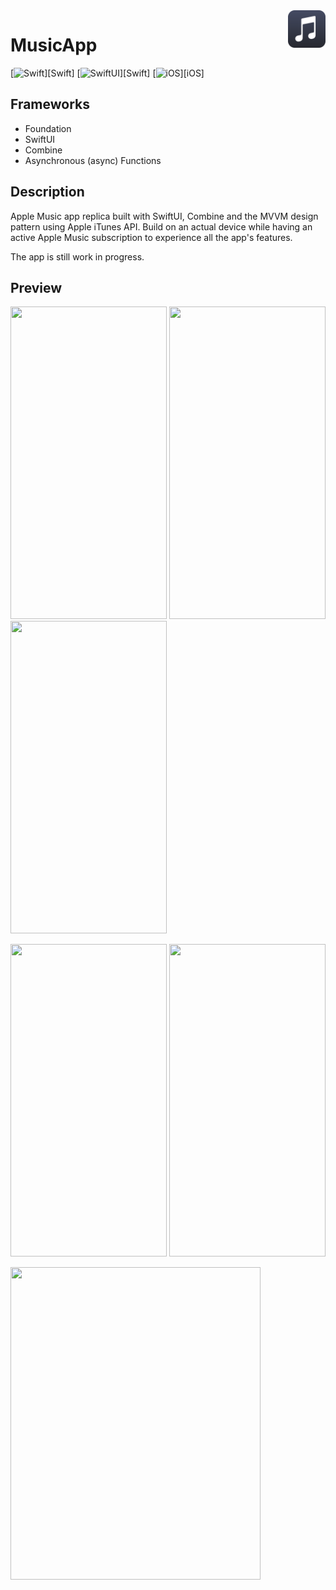 <!-- HEADER -->
<img src="./Preview/AppIcon.png" width="60" align="right"/>
<h1> MusicApp </h1>

[![Swift](https://img.shields.io/badge/Swift-5.0-orange.svg?longCache=true&style=flat&logo=swift)][Swift]
[![SwiftUI](https://img.shields.io/badge/SwiftUI-3.0-blue.svg?longCache=true&style=flat&logo=swift&logoColor=blue)][Swift]
[![iOS](https://img.shields.io/badge/iOS-16.0+-lightgrey.svg?longCache=true&?style=flat&logo=apple)][iOS]




<!-- BODY -->

## Frameworks
- Foundation
- SwiftUI
- Combine
- Asynchronous (async) Functions

## Description
Apple Music app replica built with SwiftUI, Combine and the MVVM design pattern using Apple iTunes API.
Build on an actual device while having an active Apple Music subscription to experience all the app's features.

The app is still work in progress.


## Preview

<p align="left">
	<img src="./Preview/iphone-preview-1.gif" width="250" height="500"/>
	<img src="./Preview/iphone-preview-2.gif" width="250" height="500"/>
	<img src="./Preview/iphone-preview-darkmode.gif" width= "250" height="500"/>
</p>

<p align="left">
	<img src="./Preview/iphone-preview-3.gif" width="250" height="500"/>
	<img src="./Preview/iphone-preview-4.gif" width="250" height="500"/>
</p>

<p align="left">
	<img src="./Preview/ipad-preview.gif" width= "400" height="500"/>
</p>

